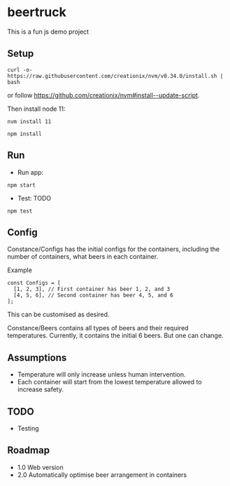 # beertruck
This is a fun js demo project

## Setup

```
curl -o- https://raw.githubusercontent.com/creationix/nvm/v0.34.0/install.sh | bash
```

or follow https://github.com/creationix/nvm#install--update-script.

Then install node 11:

```
nvm install 11
```

```
npm install
```

## Run
* Run app:
```
npm start
```

* Test: TODO
```
npm test
```

## Config
Constance/Configs has the initial configs for the containers, including the number of containers, what beers in each container.

Example
```
const Configs = [
  [1, 2, 3], // First container has beer 1, 2, and 3
  [4, 5, 6], // Second container has beer 4, 5, and 6
];
```

This can be customised as desired.

Constance/Beers contains all types of beers and their required temperatures. Currently, it contains the initial 6 beers. But one can change.

## Assumptions
* Temperature will only increase unless human intervention.
* Each container will start from the lowest temperature allowed to increase safety.

## TODO
* Testing

## Roadmap
* 1.0 Web version
* 2.0 Automatically optimise beer arrangement in containers
